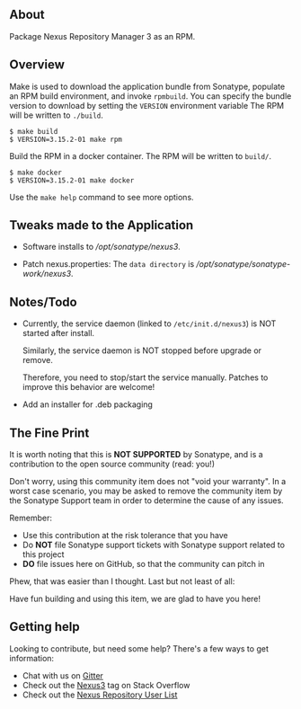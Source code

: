 About
-----

Package Nexus Repository Manager 3 as an RPM.

Overview
--------

Make is used to download the application bundle from Sonatype, populate an RPM build
environment, and invoke `rpmbuild`.
You can specify the bundle version to download by setting the `VERSION` environment variable 
The RPM will be written to `./build`.

```
$ make build
$ VERSION=3.15.2-01 make rpm
```

Build the RPM in a docker container.  The RPM will be written to `build/`.

```
$ make docker
$ VERSION=3.15.2-01 make docker
```

Use the `make help` command to see more options.

Tweaks made to the Application
------------------------------

* Software installs to */opt/sonatype/nexus3*.

* Patch nexus.properties: The `data directory` is */opt/sonatype/sonatype-work/nexus3*.


Notes/Todo
----------

* Currently, the service daemon (linked to `/etc/init.d/nexus3`) is NOT started after install.
  
  Similarly, the service daemon is NOT stopped before upgrade or remove.
  
  Therefore, you need to stop/start the service manually. Patches to improve this behavior are welcome!
  
* Add an installer for .deb packaging  

## The Fine Print

It is worth noting that this is **NOT SUPPORTED** by Sonatype, and is a contribution to the open source community (read: you!)

Don't worry, using this community item does not "void your warranty". In a worst case scenario, you may be asked to 
remove the community item by the Sonatype Support team in order to determine the cause of any issues.

Remember:

* Use this contribution at the risk tolerance that you have
* Do **NOT** file Sonatype support tickets with Sonatype support related to this project
* **DO** file issues here on GitHub, so that the community can pitch in

Phew, that was easier than I thought. Last but not least of all:

Have fun building and using this item, we are glad to have you here!

## Getting help

Looking to contribute, but need some help? There's a few ways to get information:

* Chat with us on [Gitter](https://gitter.im/sonatype/nexus-developers)
* Check out the [Nexus3](http://stackoverflow.com/questions/tagged/nexus3) tag on Stack Overflow
* Check out the [Nexus Repository User List](https://groups.google.com/a/glists.sonatype.com/forum/?hl=en#!forum/nexus-users)
